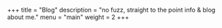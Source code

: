 +++
title = "Blog"
description = "no fuzz, straight to the point info & blog about me."
menu = "main"
weight = 2
+++
